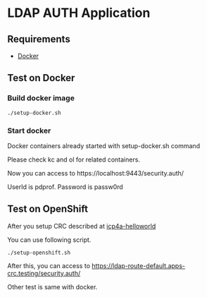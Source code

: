 # LDAP AUTH Application

## Requirements

- [Docker](https://www.docker.com/)

## Test on Docker

### Build docker image

```
./setup-docker.sh
```

### Start docker 

Docker containers already started with setup-docker.sh command

Please check kc and ol for related containers.

Now you can access to https://localhost:9443/security.auth/

UserId is pdprof. Password is passw0rd


## Test on OpenShift

After you setup CRC described at [icp4a-helloworld](https://github.com/pdprof/icp4a-helloworld)

You can use following script. 
```
./setup-openshift.sh
```

After this, you can access to https://ldap-route-default.apps-crc.testing/security.auth/

Other test is same with docker.
